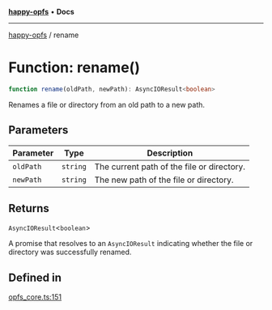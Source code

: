 [**happy-opfs**](../README.md) • **Docs**

***

[happy-opfs](../README.md) / rename

# Function: rename()

```ts
function rename(oldPath, newPath): AsyncIOResult<boolean>
```

Renames a file or directory from an old path to a new path.

## Parameters

| Parameter | Type | Description |
| ------ | ------ | ------ |
| `oldPath` | `string` | The current path of the file or directory. |
| `newPath` | `string` | The new path of the file or directory. |

## Returns

`AsyncIOResult`\<`boolean`\>

A promise that resolves to an `AsyncIOResult` indicating whether the file or directory was successfully renamed.

## Defined in

[opfs\_core.ts:151](https://github.com/JiangJie/happy-opfs/blob/d11d148d6062aa7ef81f55cf9404bf8fd95c760b/src/fs/opfs_core.ts#L151)
